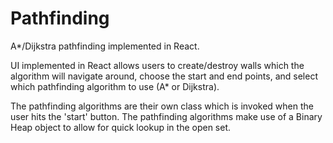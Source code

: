 # Pathfinding
A*/Dijkstra pathfinding implemented in React.

UI implemented in React allows users to create/destroy walls which the algorithm will navigate around, choose the start and end points, and select which pathfinding algorithm to use (A* or Dijkstra).

The pathfinding algorithms are their own class which is invoked when the user hits the 'start' button. The pathfinding algorithms make use of a Binary Heap object to allow for quick lookup in the open set.
